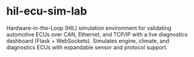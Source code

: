 # hil-ecu-sim-lab
Hardware-in-the-Loop (HIL) simulation environment for validating automotive ECUs over CAN, Ethernet, and TCP/IP with a live diagnostics dashboard (Flask + WebSockets). Simulates engine, climate, and diagnostics ECUs with expandable sensor and protocol support.
